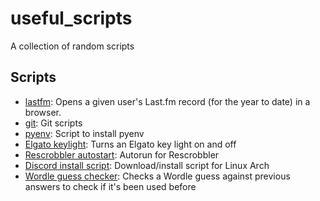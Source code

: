 # useful_scripts

A collection of random scripts

## Scripts

- [lastfm](lastfm/lastfm.sh): Opens a given user's Last.fm record (for the year to date) in a browser.
- [git](git/repo_init.sh): Git scripts
- [pyenv](pyenv/pyenv_intsall.sh): Script to install pyenv
- [Elgato keylight](elgato/kl.py): Turns an Elgato key light on and off
- [Rescrobbler autostart](rescrobbler_autostart/rescrobbler.py): Autorun for Rescrobbler
- [Discord install script](discord_install/install_discord.sh): Download/install script for Linux Arch
- [Wordle guess checker](wordle/wordle.py): Checks a Wordle guess against previous answers to check if it's been used before